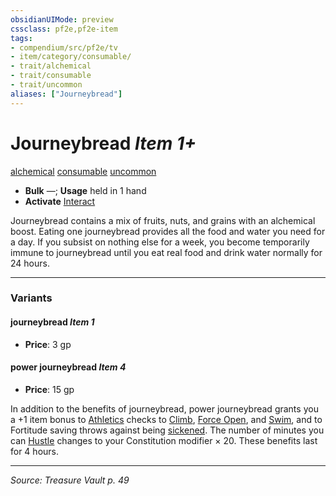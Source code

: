 ```yaml
---
obsidianUIMode: preview
cssclass: pf2e,pf2e-item
tags:
- compendium/src/pf2e/tv
- item/category/consumable/
- trait/alchemical
- trait/consumable
- trait/uncommon
aliases: ["Journeybread"]
---
```

# Journeybread *Item 1+*  
[alchemical](alchemical.md "Alchemical Item Trait")  [consumable](consumable.md "Consumable Item Trait")  [uncommon](uncommon.md "Uncommon Rarity Trait")  

- **Bulk** —; **Usage** held in 1 hand
- **Activate** [Interact](interact.md)

Journeybread contains a mix of fruits, nuts, and grains with an alchemical boost. Eating one journeybread provides all the food and water you need for a day. If you subsist on nothing else for a week, you become temporarily immune to journeybread until you eat real food and drink water normally for 24 hours.

---

### Variants

#### journeybread *Item 1*

- **Price**: 3 gp

#### power journeybread *Item 4*

- **Price**: 15 gp

In addition to the benefits of journeybread, power journeybread grants you a +1 item bonus to [Athletics](skills.md#Athletics) checks to [Climb](climb.md), [Force Open](force-open.md), and [Swim](swim.md), and to Fortitude saving throws against being [sickened](conditions.md#Sickened). The number of minutes you can [Hustle](hustle.md) changes to your Constitution modifier × 20. These benefits last for 4 hours.

---
*Source: Treasure Vault p. 49*